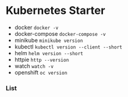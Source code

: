 # Kubernetes Starter

- docker `docker -v`
- docker-compose `docker-compose -v`
- minikube `minikube version`
- kubectl `kubectl version --client --short`
- helm `helm version --short`
- httpie `http --version`
- watch `watch -v`
- openshift `oc version`

### List
